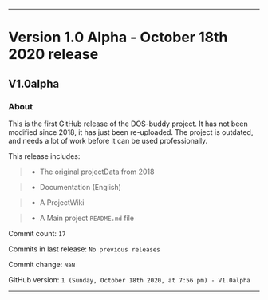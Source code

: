 
***

# Version 1.0 Alpha - October 18th 2020 release

## V1.0alpha

### About

This is the first GitHub release of the DOS-buddy project. It has not been modified since 2018, it has just been re-uploaded. The project is outdated, and needs a lot of work before it can be used professionally.

This release includes:

> * The original projectData from 2018

> * Documentation (English)

> * A ProjectWiki

> * A Main project `README.md` file

Commit count: `17`

Commits in last release: `No previous releases`

Commit change: `NaN`

GitHub version: `1 (Sunday, October 18th 2020, at 7:56 pm) - V1.0alpha`

***
